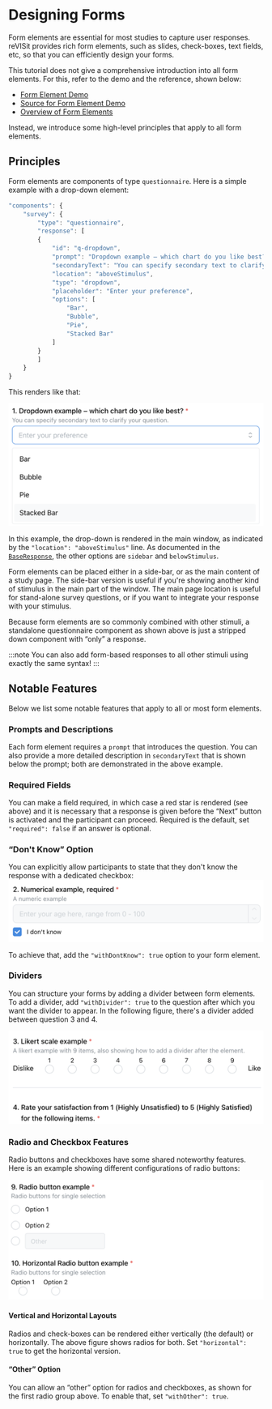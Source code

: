 # Designing Forms

Form elements are essential for most studies to capture user responses. reVISit provides rich form elements, such as slides, check-boxes, text fields, etc, so that you can efficiently design your forms. 

This tutorial does not give a comprehensive introduction into all form elements. For this, refer to the demo and the reference, shown below: 

* [Form Element Demo](https://revisit.dev/study/demo-survey/)
* [Source for Form Element Demo](https://github.com/revisit-studies/study/blob/main/public/demo-survey/config.json)
* [Overview of Form Elements](../../typedoc/#form-elements)

Instead, we introduce some high-level principles that apply to all form elements. 


## Principles

Form elements are components of type `questionnaire`. Here is a simple example with a drop-down element: 

```js
"components": {
    "survey": {
        "type": "questionnaire",
        "response": [
        {
            "id": "q-dropdown",
            "prompt": "Dropdown example – which chart do you like best?",
            "secondaryText": "You can specify secondary text to clarify your question.",
            "location": "aboveStimulus",
            "type": "dropdown",
            "placeholder": "Enter your preference",
            "options": [
                "Bar",
                "Bubble",
                "Pie",
                "Stacked Bar"
            ]
        }
        ]
    }
}
```

This renders like that: 

![A dropdown box with secondary text](img/form-dropdown.png)

In this example, the drop-down is rendered in the main window, as indicated by the `"location": "aboveStimulus"` line. As documented in the [`BaseResponse`](../../typedoc/interfaces/BaseResponse/), the other options are `sidebar` and `belowStimulus`. 

Form elements can be placed either in a side-bar, or as the main content of a study page. The side-bar version is useful if you're showing another kind of stimulus in the main part of the window. The main page location is useful for stand-alone survey questions, or if you want to integrate your response with your stimulus. 

Because form elements are so commonly combined with other stimuli, a standalone questionnaire component as shown above is just a stripped down component with “only” a response. 

:::note
You can also add form-based responses to all other stimuli using exactly the same syntax!
:::

## Notable Features

Below we list some notable features that apply to all or most form elements. 

### Prompts and Descriptions

Each form element requires a `prompt` that introduces the question. You can also provide a more detailed description in `secondaryText` that is shown below the prompt; both are demonstrated in the above example.  

### Required Fields

You can make a field required, in which case a red star is rendered (see above) and it is necessary that a response is given before the “Next” button is activated and the participant can proceed. Required is the default, set `"required": false` if an answer is optional. 

### “Don't Know” Option

You can explicitly allow participants to state that they don't know the response with a dedicated checkbox: 
![A numerical input example with a don't know option.](img/form-dont-know.png)

To achieve that, add the `"withDontKnow": true` option to your form element. 

### Dividers

You can structure your forms by adding a divider between form elements. To add a divider, add `"withDivider": true` to the question after which you want the divider to appear. In the following figure, there's a divider added between question 3 and 4. 

![Two questions separated by a divider.](img/form-divider.png)

### Radio and Checkbox Features

Radio buttons and checkboxes have some shared noteworthy features. Here is an example showing different configurations of radio buttons: 

![Two radio button questions, one horizontal, one vertical. One of them has an "other" option.](img/form-radio.png)

#### Vertical and Horizontal Layouts

Radios and check-boxes can be rendered either vertically (the default) or horizontally. The above figure shows radios for both. Set `"horizontal": true` to get the horizontal version. 

#### “Other” Option

You can allow an “other” option for radios and checkboxes, as shown for the first radio group above. To enable that, set `"withOther": true`.